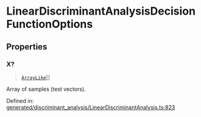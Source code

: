 # LinearDiscriminantAnalysisDecisionFunctionOptions

## Properties

### X?

> [`ArrayLike`](../types/ArrayLike.md)[]

Array of samples (test vectors).

Defined in:  [generated/discriminant\_analysis/LinearDiscriminantAnalysis.ts:823](https://github.com/transitive-bullshit/scikit-learn-ts/blob/122b3c0/packages/sklearn/src/generated/discriminant_analysis/LinearDiscriminantAnalysis.ts#L823)
